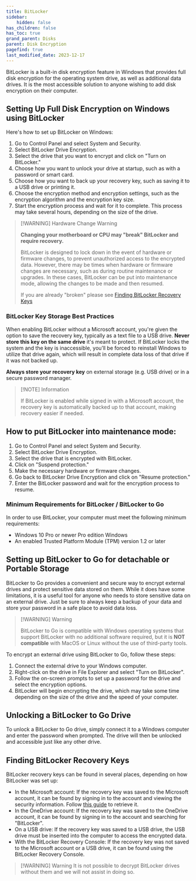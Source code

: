 ```yaml
---
title: BitLocker
sidebar:
    hidden: false
has_children: false
has_toc: true
grand_parent: Disks
parent: Disk Encryption
pagefind: true
last_modified_date: 2023-12-17
---
```



BitLocker is a built-in disk encryption feature in Windows that provides full disk encryption for the operating system drive, as well as additional data drives. It is the most accessible solution to anyone wishing to add disk encryption on their computer.

## Setting Up Full Disk Encryption on Windows using BitLocker
Here's how to set up BitLocker on Windows:

1. Go to Control Panel and select System and Security.
2. Select BitLocker Drive Encryption.
3. Select the drive that you want to encrypt and click on "Turn on BitLocker."
4. Choose how you want to unlock your drive at startup, such as with a password or smart card.
5. Choose how you want to back up your recovery key, such as saving it to a USB drive or printing it.
6. Choose the encryption method and encryption settings, such as the encryption algorithm and the encryption key size.
7. Start the encryption process and wait for it to complete. This process may take several hours, depending on the size of the drive.

> [!WARNING] Hardware Change Warning
>
> **Changing your motherboard or CPU may "break" BitLocker and require recovery.**
> 
> BitLocker is designed to lock down in the event of hardware or firmware changes, to prevent unauthorized access to the encrypted data. However, there may be times when hardware or firmware changes are necessary, such as during routine maintenance or upgrades. In these cases, BitLocker can be put into maintenance mode, allowing the changes to be made and then resumed.
>
> If you are already "broken" please see [Finding BitLocker Recovery Keys](#finding-bitlocker-recovery-keys)

### BitLocker Key Storage Best Practices
When enabling BitLocker without a Microsoft account, you're given the option to save the recovery key, typically as a text file to a USB drive. **Never store this key on the same drive** it's meant to protect. If BitLocker locks the system and the key is inaccessible, you’ll be forced to reinstall Windows to utilize that drive again, which will result in complete data loss of that drive if it was not backed up.

**Always store your recovery key** on external storage (e.g. USB drive) or in a secure password manager.

> [!NOTE] Information
>
> If BitLocker is enabled while signed in with a Microsoft account, the recovery key is automatically backed up to that account, making recovery easier if needed.

## How to put BitLocker into maintenance mode:

1. Go to Control Panel and select System and Security.
2. Select BitLocker Drive Encryption.
3. Select the drive that is encrypted with BitLocker.
4. Click on "Suspend protection."
5. Make the necessary hardware or firmware changes.
6. Go back to BitLocker Drive Encryption and click on "Resume protection."
7. Enter the BitLocker password and wait for the encryption process to resume.

### Minimum Requirements for BitLocker / BitLocker to Go

In order to use BitLocker, your computer must meet the following minimum requirements:

* Windows 10 Pro or newer Pro edition Windows
* An enabled Trusted Platform Module (TPM) version 1.2 or later

## Setting up BitLocker to Go for detachable or Portable Storage

BitLocker to Go provides a convenient and secure way to encrypt external drives and protect sensitive data stored on them. While it does have some limitations, it is a useful tool for anyone who needs to store sensitive data on an external drive. Just be sure to always keep a backup of your data and store your password in a safe place to avoid data loss.

> [!WARNING] Warning
>
> BitLocker to Go is compatible with Windows operating systems that support BitLocker with no additional software required, but it is **NOT compatible** with MacOS or Linux without the use of third-party tools.

To encrypt an external drive using BitLocker to Go, follow these steps:

1. Connect the external drive to your Windows computer.
2. Right-click on the drive in File Explorer and select "Turn on BitLocker".
3. Follow the on-screen prompts to set up a password for the drive and select the encryption options.
4. BitLocker will begin encrypting the drive, which may take some time depending on the size of the drive and the speed of your computer.

## Unlocking a BitLocker to Go Drive

To unlock a BitLocker to Go drive, simply connect it to a Windows computer and enter the password when prompted. The drive will then be unlocked and accessible just like any other drive.

## Finding BitLocker Recovery Keys 

BitLocker recovery keys can be found in several places, depending on how BitLocker was set up:

- In the Microsoft account: If the recovery key was saved to the Microsoft account, it can be found by signing in to the account and viewing the security information. Follow [this guide](https://support.microsoft.com/en-us/windows/finding-your-bitlocker-recovery-key-in-windows-6b71ad27-0b89-ea08-f143-056f5ab347d6) to retrieve it.
- In the OneDrive account: If the recovery key was saved to the OneDrive account, it can be found by signing in to the account and searching for "BitLocker".
- On a USB drive: If the recovery key was saved to a USB drive, the USB drive must be inserted into the computer to access the encrypted data.
- With the BitLocker Recovery Console: If the recovery key was not saved to the Microsoft account or a USB drive, it can be found using the BitLocker Recovery Console.

> [!WARNING] Warning
> It is not possible to decrypt BitLocker drives without them and we will not assist in doing so.
